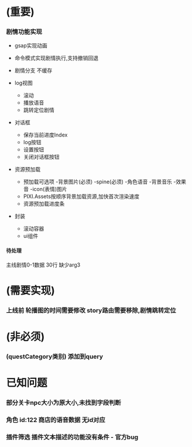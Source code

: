 # (重要)
### 剧情功能实现

- gsap实现动画

- 命令模式实现剧情执行,支持撤销回退

- 剧情分支 不缓存

- log视图
  * 滚动
  * 播放语音
  * 跳转定位剧情

- 对话框
  * 保存当前进度Index
  * log按钮
  * 设置按钮
  * 关闭对话框按钮

- 资源预加载
  * 预加载可选项 -背景图片(必须) -spine(必须) -角色语音 -背景音乐 -效果音 -icon(表情)图片
  * PIXI.Assets按顺序背景加载资源,加快首次渲染速度
  * 资源预加载进度条

- 封装
  * 滚动容器
  * ui组件

#### 待处理
主线剧情0-1数据 30行 缺少arg3



# (需要实现)
<!-- ### 排除地图中图片大小与地图原本大小的高度且宽度都不一样的图片 -->
<!-- ### 地图  生命点坐标高亮, 当前关卡高亮, 移动路径加载高亮图片以显示可移动的位置, 地图放大功能, destroy逻辑修改 -->
<!-- ### quest 报酬排序 quest/100043 -->
<!-- ### 添加关卡时间线当前显示事件索引高亮 -->
<!-- ### 关卡类别-活动 修改不同宽度下显示活动图片为小图 -->
<!-- ### x版图片路径处理 -->
<!-- ### gallery页面 重构 -->
<!-- ### 顶部导航栏优化以适配手机显示 -->
<!-- ### 主页 修改更新信息轮播图逻辑 -->
<!-- ### attach 请求中的shopIcon取消, 弹框 插件获取方式页面重构 -->
<!-- ### 地牢关卡可获取插件列表 -->
<!-- ### 关卡星数报酬添加图标显示 -->
<!-- ### 地牢关卡添加 显示需要角色开启 -->
<!-- ### ( 角色敌人页面 | 插件获取途径页面 )关卡跳转  -->
<!-- ### 角色页面的计算逻辑移到类中 -->
<!-- ### 角色 特征分类 -->
<!-- ### search路由 mark标签 代替span 显示高亮 -->
<!-- ### 时间 用time标签代替 -->
<!-- ### 骨架屏 -->
<!-- ### 暗色主题 -->
<!-- ### 切换立绘没有绘制debug -->

### 上线前 轮播图的时间需要修改 story路由需要移除,剧情跳转定位


# (非必须)
### (questCategory类别) 添加到query


# 已知问题
### 部分关卡npc大小为原大小,未找到字段判断

### 角色 id:122  商店的语音数据 无id对应

### 插件筛选 插件文本描述的功能没有条件 - 官方bug